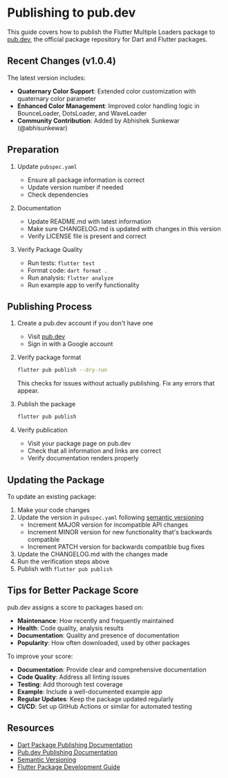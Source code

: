 # Publishing to pub.dev

This guide covers how to publish the Flutter Multiple Loaders package to [pub.dev](https://pub.dev), the official package repository for Dart and Flutter packages.

## Recent Changes (v1.0.4)

The latest version includes:
- **Quaternary Color Support**: Extended color customization with quaternary color parameter
- **Enhanced Color Management**: Improved color handling logic in BounceLoader, DotsLoader, and WaveLoader
- **Community Contribution**: Added by Abhishek Sunkewar (@abhisunkewar)

## Preparation

1. Update `pubspec.yaml`
   - Ensure all package information is correct
   - Update version number if needed
   - Check dependencies

2. Documentation
   - Update README.md with latest information
   - Make sure CHANGELOG.md is updated with changes in this version
   - Verify LICENSE file is present and correct

3. Verify Package Quality
   - Run tests: `flutter test`
   - Format code: `dart format .`
   - Run analysis: `flutter analyze`
   - Run example app to verify functionality

## Publishing Process

1. Create a pub.dev account if you don't have one
   - Visit [pub.dev](https://pub.dev)
   - Sign in with a Google account

2. Verify package format
   ```bash
   flutter pub publish --dry-run
   ```
   This checks for issues without actually publishing. Fix any errors that appear.

3. Publish the package
   ```bash
   flutter pub publish
   ```

4. Verify publication
   - Visit your package page on pub.dev
   - Check that all information and links are correct
   - Verify documentation renders properly

## Updating the Package

To update an existing package:

1. Make your code changes
2. Update the version in `pubspec.yaml` following [semantic versioning](https://semver.org/)
   - Increment MAJOR version for incompatible API changes
   - Increment MINOR version for new functionality that's backwards compatible
   - Increment PATCH version for backwards compatible bug fixes
3. Update the CHANGELOG.md with the changes made
4. Run the verification steps above
5. Publish with `flutter pub publish`

## Tips for Better Package Score

pub.dev assigns a score to packages based on:

- **Maintenance**: How recently and frequently maintained
- **Health**: Code quality, analysis results
- **Documentation**: Quality and presence of documentation
- **Popularity**: How often downloaded, used by other packages

To improve your score:

- **Documentation**: Provide clear and comprehensive documentation
- **Code Quality**: Address all linting issues
- **Testing**: Add thorough test coverage
- **Example**: Include a well-documented example app
- **Regular Updates**: Keep the package updated regularly
- **CI/CD**: Set up GitHub Actions or similar for automated testing

## Resources

- [Dart Package Publishing Documentation](https://dart.dev/tools/pub/publishing)
- [Pub.dev Publishing Documentation](https://pub.dev/help/publishing)
- [Semantic Versioning](https://semver.org/)
- [Flutter Package Development Guide](https://flutter.dev/docs/development/packages-and-plugins/developing-packages)

